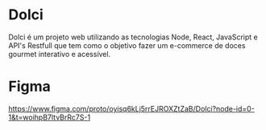 # Dolci
Dolci é um projeto web utilizando as tecnologias Node, React, JavaScript e API's Restfull que tem como o objetivo fazer um e-commerce de doces gourmet interativo e acessível.

# Figma 
https://www.figma.com/proto/oyisq6kLj5rrEJROXZtZaB/Dolci?node-id=0-1&t=woihpB7ltvBrRc7S-1
